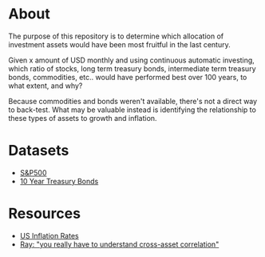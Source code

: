 # About
The purpose of this repository is to determine which allocation of investment assets would have been most fruitful in the last century.

Given x amount of USD monthly and using continuous automatic investing, which ratio of stocks, long term treasury bonds, intermediate term treasury bonds, commodities, etc.. would have performed best over 100 years, to what extent, and why?

Because commodities and bonds weren't available, there's not a direct way to back-test. What may be valuable instead is identifying the relationship to these types of assets to growth and inflation.

# Datasets
* [S&P500](https://datahub.io/core/s-and-p-500#resource-data)
* [10 Year Treasury Bonds](https://datahub.io/core/bond-yields-us-10y)

# Resources
* [US Inflation Rates](https://www.thebalance.com/u-s-inflation-rate-history-by-year-and-forecast-3306093)
* [Ray: "you really have to understand cross-asset correlation"](https://macro-ops.com/ray-dalio-portfolio-allocation-strategy-holy-grail/)

